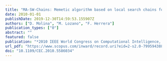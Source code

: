 ```yaml
---
title: "MA-SW-Chains: Memetic algorithm based on local search chains for large scale continuous global optimization"
date: 2010-01-01
publishDate: 2019-12-30T14:59:53.155907Z
authors: ["D. Molina", "M. Lozano", "F. Herrera"]
publication_types: ["0"]
abstract: ""
featured: false
publication: "*2010 IEEE World Congress on Computational Intelligence, WCCI 2010 - 2010 IEEE Congress on Evolutionary Computation, CEC 2010*"
url_pdf: "https://www.scopus.com/inward/record.uri?eid=2-s2.0-79959438816&doi=10.1109%2fCEC.2010.5586034&partnerID=40&md5=e0c7bb7c0234a4aa35fa716009823824"
doi: "10.1109/CEC.2010.5586034"
---
```


